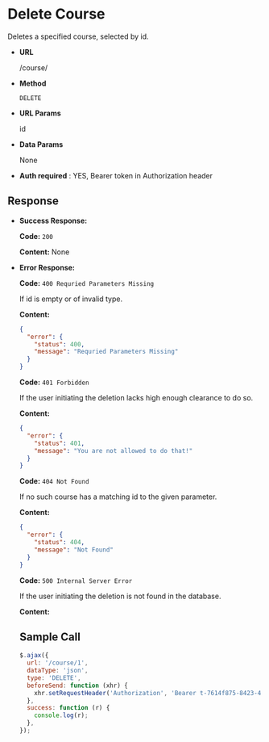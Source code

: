 # Delete Course

Deletes a specified course, selected by id.

- **URL**

  /course/

- **Method**

  `DELETE`

- **URL Params**

  id

- **Data Params**

  None

- **Auth required** : YES, Bearer token in Authorization header

## Response

- **Success Response:**

  **Code:**
  `200`

  **Content:**
  None

- **Error Response:**

  **Code:**
  `400 Requried Parameters Missing`

  If id is empty or of invalid type.

  **Content:**

  ```json
  {
    "error": {
      "status": 400,
      "message": "Requried Parameters Missing"
    }
  }
  ```

  **Code:**
  `401 Forbidden`

  If the user initiating the deletion lacks high enough clearance to do so.

  **Content:**

  ```json
  {
    "error": {
      "status": 401,
      "message": "You are not allowed to do that!"
    }
  }
  ```

  **Code:**
  `404 Not Found`

  If no such course has a matching id to the given parameter.

  **Content:**

  ```json
  {
    "error": {
      "status": 404,
      "message": "Not Found"
    }
  }
  ```

  **Code:**
  `500 Internal Server Error`

  If the user initiating the deletion is not found in the database.

  **Content:**

  ## Sample Call

  ```javascript
  $.ajax({
    url: '/course/1',
    dataType: 'json',
    type: 'DELETE',
    beforeSend: function (xhr) {
      xhr.setRequestHeader('Authorization', 'Bearer t-7614f875-8423-4f20-a674-d7cf3096290e');
    },
    success: function (r) {
      console.log(r);
    },
  });
  ```
